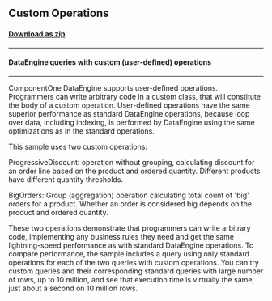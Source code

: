 ## Custom Operations
#### [Download as zip](https://minhaskamal.github.io/DownGit/#/home?url=https://github.com/GrapeCity/ComponentOne-WinForms-Samples/tree/master/NetFramework\FlexPivot\CS\CustomOperations)
____
#### DataEngine queries with custom (user-defined) operations
____
ComponentOne DataEngine supports user-defined operations. Programmers can write arbitrary	code in a custom class, that will constitute the body of a custom operation. User-defined operations have the same superior performance as standard DataEngine operations, because loop over data, including indexing, is performed by DataEngine using the same optimizations as in the standard operations. 

This sample uses two custom operations: 

ProgressiveDiscount: operation without grouping, calculating discount for an order line based on the product and ordered quantity. Different products have different quantity thresholds. 

BigOrders: Group (aggregation) operation calculating total count of 'big' orders for a product. Whether an order is considered big depends on the product and ordered quantity. 

These two operations demonstrate that programmers can write arbitrary code, implementing any business rules they need and get the same lightning-speed performance as with standard DataEngine operations. To compare performance, the sample includes a query using only standard operations for each of the two queries with custom operations. You can try custom queries and their corresponding standard queries with large number of rows, up to 10 million, and see that execution time is virtually the same, just about a second on 10 million rows. 